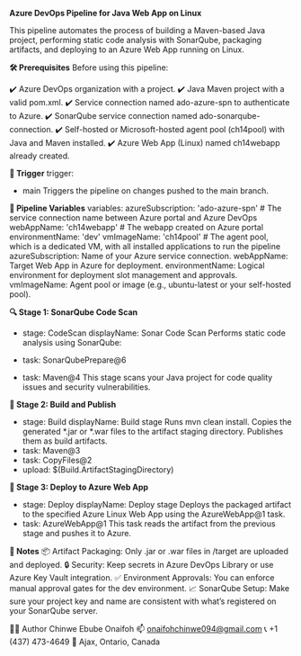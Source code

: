 **Azure DevOps Pipeline for Java Web App on Linux**

This pipeline automates the process of building a Maven-based Java project, performing static code analysis with SonarQube, packaging artifacts, and deploying to an Azure Web App running on Linux.

**🛠️ Prerequisites**
Before using this pipeline:

✔️ Azure DevOps organization with a project.
✔️ Java Maven project with a valid pom.xml.
✔️ Service connection named ado-azure-spn to authenticate to Azure.
✔️ SonarQube service connection named ado-sonarqube-connection.
✔️ Self-hosted or Microsoft-hosted agent pool (ch14pool) with Java and Maven installed.
✔️ Azure Web App (Linux) named ch14webapp already created.

**🔁 Trigger**
trigger:
- main
Triggers the pipeline on changes pushed to the main branch.

**🔧 Pipeline Variables**
variables:
  azureSubscription: 'ado-azure-spn' # The service connection name between Azure portal and Azure DevOps
  webAppName: 'ch14webapp' # The webapp created on Azure portal
  environmentName: 'dev'
  vmImageName: 'ch14pool' # The agent pool, which is a dedicated VM, with all installed applications to run the pipeline
azureSubscription: Name of your Azure service connection.
webAppName: Target Web App in Azure for deployment.
environmentName: Logical environment for deployment slot management and approvals.
vmImageName: Agent pool or image (e.g., ubuntu-latest or your self-hosted pool).

**🔍 Stage 1: SonarQube Code Scan**
- stage: CodeScan
  displayName: Sonar Code Scan
Performs static code analysis using SonarQube:

- task: SonarQubePrepare@6
- task: Maven@4
This stage scans your Java project for code quality issues and security vulnerabilities.

**🧪 Stage 2: Build and Publish**
- stage: Build
  displayName: Build stage
Runs mvn clean install.
Copies the generated *.jar or *.war files to the artifact staging directory.
Publishes them as build artifacts.
- task: Maven@3
- task: CopyFiles@2
- upload: $(Build.ArtifactStagingDirectory)

**🚀 Stage 3: Deploy to Azure Web App**
- stage: Deploy
  displayName: Deploy stage
Deploys the packaged artifact to the specified Azure Linux Web App using the AzureWebApp@1 task.
- task: AzureWebApp@1
This task reads the artifact from the previous stage and pushes it to Azure.

**📌 Notes**
📦 Artifact Packaging: Only .jar or .war files in /target are uploaded and deployed.
🔒 Security: Keep secrets in Azure DevOps Library or use Azure Key Vault integration.
✅ Environment Approvals: You can enforce manual approval gates for the dev environment.
📈 SonarQube Setup: Make sure your project key and name are consistent with what’s registered on your SonarQube server.

🙋‍♂️ Author Chinwe Ebube Onaifoh 📫 onaifohchinwe094@gmail.com 📞 +1 (437) 473-4649 📍 Ajax, Ontario, Canada
